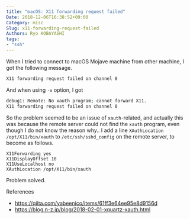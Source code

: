 ```yaml
---
title: "macOS: X11 forwarding request failed"
Date: 2018-12-06T16:38:52+09:00
Category: misc
Slug: x11-forwarding-request-failed
Authors: Ryo KOBAYASHI
tags: 
- "ssh"
---
```


When I tried to connect to macOS Mojave machine from other machine, I got the following message.
```bash
X11 forwarding request failed on channel 0
```
And when using `-v` option, I got
```bash
debug1: Remote: No xauth program; cannot forward X11.
X11 forwarding request failed on channel 0
```
So the problem seemed to be an issue of `xauth`-related, and actually this was because the remote server could not find the `xauth` program, even though I do not know the reason why..
I add a line `XAuthLocation /opt/X11/bin/xauth` to `/etc/ssh/sshd_config` on the remote server, to become as follows.
```
X11Forwarding yes
X11DisplayOffset 10
X11UseLocalhost no
XAuthLocation /opt/X11/bin/xauth
```

Problem solved.

References

- https://qiita.com/yabeenico/items/61ff3e64ee95e8d9156d
- https://blog.n-z.jp/blog/2018-02-01-xquartz-xauth.html
